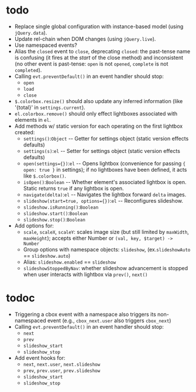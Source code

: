 # todo

 - Replace single global configuration with instance-based model (using `jQuery.data`).
 - Update rel-chain when DOM changes (using `jQuery.live`).
 - Use namespaced events?
 - Alias the `closed` event to `close`, deprecating `closed`: the past-tense name is confusing (it fires at the *start* of the close method) and inconsistent (no other event is past-tense: `open` is not `opened`, `complete` is not `completed`).
 - Calling `evt.preventDefault()` in an event handler should stop:
     - `open`
     - `load`
     - `close`
 - `$.colorbox.resize()` should also update any inferred information (like '{total}' in `settings.current`).
 - `el.colorbox.remove()` should only effect lightboxes associated with elements in `el`.
 - Add methods w/ static version for each operating on the first lightbox created:
     - `settings()`:`Object` -- Getter for settings object (static version effects defaults)
     - `settings(s)`:`el` -- Setter for settings object (static version effects defaults)
     - `open(settings={})`:`el` -- Opens lightbox (convenience for passing `{ open: true }` in settings); if no lightboxes have been defined, it acts like `$.colorbox()`.
     - `isOpen()`:`Boolean` -- Whether element's associated lightbox is open. Static returns `true` if any lightbox is open.
     - `navigate(delta)`:`el` -- Navigates the lightbox forward `delta` images.
     - `slideshow(start=true, options={})`:`el` -- Reconfigures slideshow.
     - `slideshow.isRunning()`:`Boolean`
     - `slideshow.start()`:`Boolean`
     - `slideshow.stop()`:`Boolean`
 - Add options for:
     - `scale`, `scaleX`, `scaleY`: scales image size (but still limited by `maxWidth`, `maxHeight`); accepts either Number or `(val, key, $target) -> Number`
     - Group options with namespace objects: `slideshow`,  (ex.`slideshowAuto` == `slideshow.auto`)
     - Alias: `slideshow.enabled` == `slideshow`
     - `slideshowStoppedByNav`: whether slideshow advancement is stopped when user interacts with lightbox via `prev()`, `next()`



# todoc

 - Triggering a cbox event with a namespace also triggers its non-namespaced event (e.g., `cbox_next.user` also triggers `cbox_next`)
 - Calling `evt.preventDefault()` in an event handler should stop:
    - `next`
    - `prev`
    - `slideshow_start`
    - `slideshow_stop`
 - Add event hooks for:
    - `next`, `next.user`, `next.slideshow`
    - `prev`, `prev.user`, `prev.slideshow`
    - `slideshow_start`
    - `slideshow_stop`

